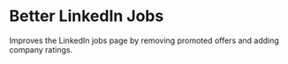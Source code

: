 # Better LinkedIn Jobs

Improves the LinkedIn jobs page by removing promoted offers and adding company ratings.
